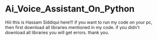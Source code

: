 # Ai_Voice_Assistant_On_Python
Hiii this is Hassam Siddiqui here!!!
if you want to run my code on your pc, then first download all libraries mentioned in my code.
if you didn't download all libraries you will get errors.
thank you.
